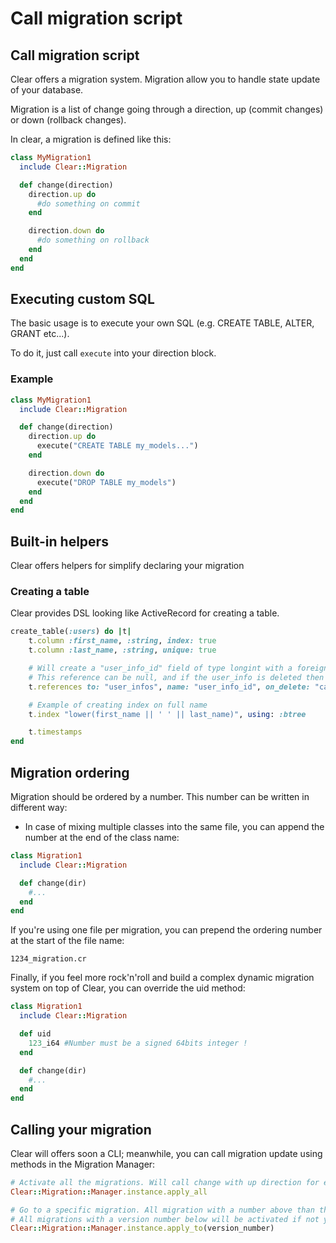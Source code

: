 # Call migration script

## Call migration script

Clear offers a migration system. Migration allow you to handle state update of your database.

Migration is a list of change going through a direction, up \(commit changes\) or down \(rollback changes\).

In clear, a migration is defined like this:

```ruby
class MyMigration1
  include Clear::Migration

  def change(direction)
    direction.up do
      #do something on commit
    end

    direction.down do
      #do something on rollback
    end
  end
end
```

## Executing custom SQL

The basic usage is to execute your own SQL \(e.g. CREATE TABLE, ALTER, GRANT etc...\).

To do it, just call `execute` into your direction block.

### Example

```ruby
class MyMigration1
  include Clear::Migration

  def change(direction)
    direction.up do
      execute("CREATE TABLE my_models...")
    end

    direction.down do
      execute("DROP TABLE my_models")
    end
  end
end
```

## Built-in helpers

Clear offers helpers for simplify declaring your migration

### Creating a table

Clear provides DSL looking like ActiveRecord for creating a table.

```ruby
create_table(:users) do |t|
    t.column :first_name, :string, index: true
    t.column :last_name, :string, unique: true

    # Will create a "user_info_id" field of type longint with a foreign key constraint
    # This reference can be null, and if the user_info is deleted then the user is deleted too.
    t.references to: "user_infos", name: "user_info_id", on_delete: "cascade", null: true

    # Example of creating index on full name
    t.index "lower(first_name || ' ' || last_name)", using: :btree

    t.timestamps
end
```

## Migration ordering

Migration should be ordered by a number. This number can be written in different way:

* In case of mixing multiple classes into the same file, you can append the number at the end of the class name:

```ruby
class Migration1
  include Clear::Migration

  def change(dir)
    #...
  end
end
```

If you're using one file per migration, you can prepend the ordering number at the start of the file name:

```text
1234_migration.cr
```

Finally, if you feel more rock'n'roll and build a complex dynamic migration system on top of Clear, you can override the uid method:

```ruby
class Migration1
  include Clear::Migration

  def uid
    123_i64 #Number must be a signed 64bits integer !
  end

  def change(dir)
    #...
  end
end
```

## Calling your migration

Clear will offers soon a CLI; meanwhile, you can call migration update using methods in the Migration Manager:

```ruby
# Activate all the migrations. Will call change with up direction for each down migrations
Clear::Migration::Manager.instance.apply_all
```

```ruby
# Go to a specific migration. All migration with a number above than the version number will be downed if not yet down.
# All migrations with a version number below will be activated if not yet up.
Clear::Migration::Manager.instance.apply_to(version_number)
```

